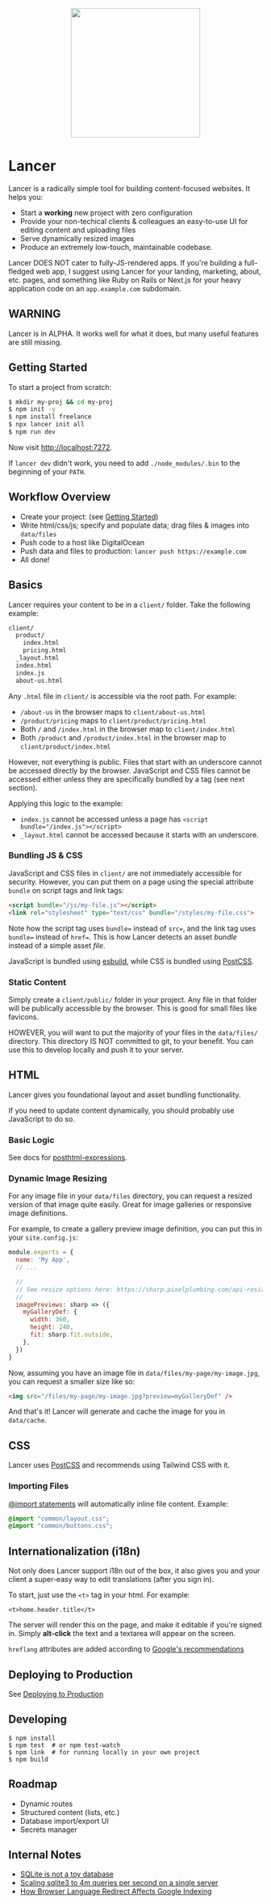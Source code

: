 <p align="center">
  <img width="256" height="256" src="public/logo-sq.png">
</p>

# Lancer

Lancer is a radically simple tool for building content-focused websites. It helps you:

- Start a **working** new project with zero configuration
- Provide your non-techical clients & colleagues an easy-to-use UI for editing content and uploading files
- Serve dynamically resized images
- Produce an extremely low-touch, maintainable codebase.

Lancer DOES NOT cater to fully-JS-rendered apps. If you're building a full-fledged web app, I suggest using Lancer for your landing, marketing, about, etc. pages, and something like Ruby on Rails or Next.js for your heavy application code on an `app.example.com` subdomain.

## WARNING

Lancer is in ALPHA. It works well for what it does, but many useful features are still missing.

## Getting Started

To start a project from scratch:

```bash
$ mkdir my-proj && cd my-proj
$ npm init -y
$ npm install freelance
$ npx lancer init all
$ npm run dev
```

Now visit [http://localhost:7272](http://localhost:7272).

If `lancer dev` didn't work, you need to add `./node_modules/.bin` to the beginning of your `PATH`.

## Workflow Overview

- Create your project: (see [Getting Started](#user-content-getting-started))
- Write html/css/js; specify and populate data; drag files & images into `data/files`
- Push code to a host like DigitalOcean
- Push data and files to production: `lancer push https://example.com`
- All done!

## Basics

Lancer requires your content to be in a `client/` folder. Take the following example:

```txt
client/
  product/
    index.html
    pricing.html
  _layout.html
  index.html
  index.js
  about-us.html
```

Any `.html` file in `client/` is accessible via the root path. For example:

- `/about-us` in the browser maps to `client/about-us.html`
- `/product/pricing` maps to `client/product/pricing.html`
- Both `/` and `/index.html` in the browser map to `client/index.html`
- Both `/product` and `/product/index.html` in the browser map to `client/product/index.html`

However, not everything is public. Files that start with an underscore cannot be accessed directly by the browser. JavaScript and CSS files cannot be accessed either unless they are specifically bundled by a tag (see next section).

Applying this logic to the example:

- `index.js` cannot be accessed unless a page has `<script bundle="/index.js"></script>`
- `_layout.html` cannot be accessed because it starts with an underscore.


### Bundling JS & CSS

JavaScript and CSS files in `client/` are not immediately accessible for security. However, you can put them on a page using the special attribute `bundle` on script tags and link tags:

```html
<script bundle="/js/my-file.js"></script>
<link rel="stylesheet" type="text/css" bundle="/styles/my-file.css">
```

Note how the script tag uses `bundle=` instead of `src=`, and the link tag uses `bundle=` instead of `href=`. This is how Lancer detects an asset *bundle* instead of a simple asset *file*.

JavaScript is bundled using [esbuild](https://esbuild.github.io), while CSS is bundled using [PostCSS](https://postcss.org).

### Static Content

Simply create a `client/public/` folder in your project. Any file in that folder will be publically accessible by the browser. This is good for small files like favicons.

HOWEVER, you will want to put the majority of your files in the `data/files/` directory. This directory IS NOT committed to git, to your benefit. You can use this to develop locally and push it to your server.

## HTML

Lancer gives you foundational layout and asset bundling functionality.

If you need to update content dynamically, you should probably use JavaScript to do so.

### Basic Logic

See docs for [posthtml-expressions](https://github.com/posthtml/posthtml-expressions).

### Dynamic Image Resizing

For any image file in your `data/files` directory, you can request a resized version of that image quite easily. Great for image galleries or responsive image definitions.

For example, to create a gallery preview image definition, you can put this in your `site.config.js`:

```js
module.exports = {
  name: 'My App',
  // ...

  //
  // See resize options here: https://sharp.pixelplumbing.com/api-resize#resize
  //
  imagePreviews: sharp => ({
    myGalleryDef: {
      width: 360,
      height: 240,
      fit: sharp.fit.outside,
    },
  })
}
```

Now, assuming you have an image file in `data/files/my-page/my-image.jpg`, you can request a smaller size like so:

```html
<img src="/files/my-page/my-image.jpg?preview=myGalleryDef" />
```

And that's it! Lancer will generate and cache the image for you in `data/cache`.

## CSS

Lancer uses [PostCSS](https://postcss.org) and recommends using Tailwind CSS with it.

### Importing Files

[@import statements](https://github.com/postcss/postcss-import) will automatically inline file content. Example:

```css
@import "common/layout.css";
@import "common/buttons.css";
```

## Internationalization (i18n)

Not only does Lancer support i18n out of the box, it also gives you and your client a super-easy way to edit translations (after you sign in).

To start, just use the `<t>` tag in your html. For example:

```
<t>home.header.title</t>
```

The server will render this on the page, and make it editable if you're signed in. Simply **alt-click** the text and a textarea will appear on the screen.

`hreflang` attributes are added according to [Google's recommendations](https://developers.google.com/search/docs/advanced/crawling/localized-versions)

## Deploying to Production

See [Deploying to Production](./deploying-to-production.md)

## Developing

```
$ npm install
$ npm test  # or npm test-watch
$ npm link  # for running locally in your own project
$ npm build
```

## Roadmap

- Dynamic routes
- Structured content (lists, etc.)
- Database import/export UI
- Secrets manager

## Internal Notes

- [SQLite is not a toy database](https://antonz.org/sqlite-is-not-a-toy-database/)
- [Scaling sqlite3 to 4m queries per second on a single server](https://blog.expensify.com/2018/01/08/scaling-sqlite-to-4m-qps-on-a-single-server/)
- [How Browser Language Redirect Affects Google Indexing](https://wpml.org/documentation/getting-started-guide/language-setup/automatic-redirect-based-on-browser-language/how-browser-language-redirect-affects-google-indexing/)
